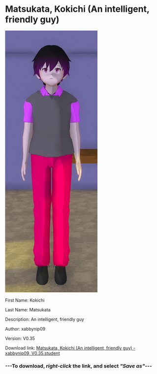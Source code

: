 # Matsukata, Kokichi (An intelligent, friendly guy)

<img src = "https://raw.githubusercontent.com/Arbiter1223/Daigaku-Gurashi-Custom-Students/master/Students/Files/Matsukata%2C%20Kokichi%20(An%20intelligent%2C%20friendly%20guy).png">

First Name: Kokichi

Last Name: Matsukata

Description: An intelligent, friendly guy

Author: xabbynip09

Version: V0.35

Download link: <a href="https://raw.githubusercontent.com/Arbiter1223/Daigaku-Gurashi-Custom-Students/master/Students/Files/Matsukata%2C%20Kokichi%20(An%20intelligent%2C%20friendly%20guy)%20-%20xabbynip09%2C%20V0.35.student">Matsukata, Kokichi (An intelligent, friendly guy) - xabbynip09, V0.35.student</a>

### ---**To download, _right-click_ the link, and select _"Save as"_**---
